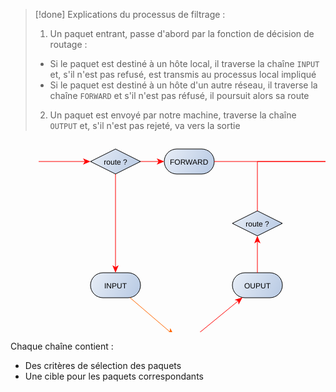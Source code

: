 >[!done] Explications du processus de filtrage : 
>1. Un paquet entrant, passe d'abord par la fonction de décision de routage :
>	- Si le paquet est destiné à un hôte local, il traverse la chaîne `INPUT` et, s'il n'est pas refusé, est transmis au processus local impliqué
>	- Si le paquet est destiné à un hôte d'un autre réseau, il traverse la chaîne `FORWARD` et s'il n'est pas réfusé, il poursuit alors sa route
>2. Un paquet est envoyé par notre machine, traverse la chaîne `OUTPUT` et, s'il n'est pas rejeté, va vers la sortie  

<svg xmlns="http://www.w3.org/2000/svg" xmlns:xlink="http://www.w3.org/1999/xlink" fill-opacity="1" color-rendering="auto" color-interpolation="auto" text-rendering="auto" stroke="black" stroke-linecap="square" width="586" stroke-miterlimit="10" shape-rendering="auto" stroke-opacity="1" fill="black" stroke-dasharray="none" font-weight="normal" stroke-width="1" height="358" font-family="'Dialog'" font-style="normal" stroke-linejoin="miter" font-size="12px" stroke-dashoffset="0" image-rendering="auto">  <!--Generated by ySVG 2.6-->  <defs id="genericDefs"/>  <g>    <defs id="defs1">      <linearGradient x1="305" gradientUnits="userSpaceOnUse" x2="385" y1="171" y2="211" id="linearGradient1" spreadMethod="reflect">        <stop stop-opacity="1" stop-color="rgb(232,238,247)" offset="0%"/>        <stop stop-opacity="1" stop-color="rgb(183,201,227)" offset="100%"/>      </linearGradient>      <linearGradient x1="423" gradientUnits="userSpaceOnUse" x2="503" y1="171" y2="211" id="linearGradient2" spreadMethod="reflect">        <stop stop-opacity="1" stop-color="rgb(232,238,247)" offset="0%"/>        <stop stop-opacity="1" stop-color="rgb(183,201,227)" offset="100%"/>      </linearGradient>      <linearGradient x1="305" gradientUnits="userSpaceOnUse" x2="385" y1="369" y2="409" id="linearGradient3" spreadMethod="reflect">        <stop stop-opacity="1" stop-color="rgb(232,238,247)" offset="0%"/>        <stop stop-opacity="1" stop-color="rgb(183,201,227)" offset="100%"/>      </linearGradient>      <linearGradient x1="532" gradientUnits="userSpaceOnUse" x2="612" y1="270" y2="310" id="linearGradient4" spreadMethod="reflect">        <stop stop-opacity="1" stop-color="rgb(232,238,247)" offset="0%"/>        <stop stop-opacity="1" stop-color="rgb(183,201,227)" offset="100%"/>      </linearGradient>      <linearGradient x1="532" gradientUnits="userSpaceOnUse" x2="612" y1="369" y2="409" id="linearGradient5" spreadMethod="reflect">        <stop stop-opacity="1" stop-color="rgb(232,238,247)" offset="0%"/>        <stop stop-opacity="1" stop-color="rgb(183,201,227)" offset="100%"/>      </linearGradient>      <clipPath clipPathUnits="userSpaceOnUse" id="clipPath1">        <path d="M0 0 L586 0 L586 358 L0 358 L0 0 Z"/>      </clipPath>      <clipPath clipPathUnits="userSpaceOnUse" id="clipPath2">        <path d="M177 156 L763 156 L763 514 L177 514 L177 156 Z"/>      </clipPath>    </defs>    <g fill="url(#linearGradient1)" text-rendering="geometricPrecision" shape-rendering="geometricPrecision" transform="matrix(1,0,0,1,-177,-156)" stroke="url(#linearGradient1)">      <path d="M345 171 L385 191 L345 211 L305 191 Z" stroke="none" clip-path="url(#clipPath2)"/>    </g>    <g text-rendering="geometricPrecision" stroke-miterlimit="1.45" shape-rendering="geometricPrecision" transform="matrix(1,0,0,1,-177,-156)" stroke-linecap="butt">      <path fill="none" d="M345 171 L385 191 L345 211 L305 191 Z" clip-path="url(#clipPath2)"/>      <text x="326.3203" xml:space="preserve" y="195.7139" clip-path="url(#clipPath2)" font-family="sans-serif" stroke="none">route ?</text>    </g>    <g fill="url(#linearGradient2)" text-rendering="geometricPrecision" shape-rendering="geometricPrecision" transform="matrix(1,0,0,1,-177,-156)" stroke="url(#linearGradient2)">      <rect x="423" y="171" clip-path="url(#clipPath2)" width="80" rx="20" ry="20" height="40" stroke="none"/>    </g>    <g text-rendering="geometricPrecision" stroke-miterlimit="1.45" shape-rendering="geometricPrecision" transform="matrix(1,0,0,1,-177,-156)" stroke-linecap="butt">      <rect x="423" y="171" clip-path="url(#clipPath2)" fill="none" width="80" rx="20" ry="20" height="40"/>      <text x="432.0039" xml:space="preserve" y="195.7139" clip-path="url(#clipPath2)" font-family="sans-serif" stroke="none">FORWARD</text>    </g>    <g fill="url(#linearGradient3)" text-rendering="geometricPrecision" shape-rendering="geometricPrecision" transform="matrix(1,0,0,1,-177,-156)" stroke="url(#linearGradient3)">      <rect x="305" y="369" clip-path="url(#clipPath2)" width="80" rx="20" ry="20" height="40" stroke="none"/>    </g>    <g text-rendering="geometricPrecision" stroke-miterlimit="1.45" shape-rendering="geometricPrecision" transform="matrix(1,0,0,1,-177,-156)" stroke-linecap="butt">      <rect x="305" y="369" clip-path="url(#clipPath2)" fill="none" width="80" rx="20" ry="20" height="40"/>      <text x="327" xml:space="preserve" y="393.7139" clip-path="url(#clipPath2)" font-family="sans-serif" stroke="none">INPUT</text>    </g>    <g fill="url(#linearGradient4)" text-rendering="geometricPrecision" shape-rendering="geometricPrecision" transform="matrix(1,0,0,1,-177,-156)" stroke="url(#linearGradient4)">      <path d="M572 270 L612 290 L572 310 L532 290 Z" stroke="none" clip-path="url(#clipPath2)"/>    </g>    <g text-rendering="geometricPrecision" stroke-miterlimit="1.45" shape-rendering="geometricPrecision" transform="matrix(1,0,0,1,-177,-156)" stroke-linecap="butt">      <path fill="none" d="M572 270 L612 290 L572 310 L532 290 Z" clip-path="url(#clipPath2)"/>      <text x="553.3203" xml:space="preserve" y="294.7139" clip-path="url(#clipPath2)" font-family="sans-serif" stroke="none">route ?</text>    </g>    <g fill="url(#linearGradient5)" text-rendering="geometricPrecision" shape-rendering="geometricPrecision" transform="matrix(1,0,0,1,-177,-156)" stroke="url(#linearGradient5)">      <rect x="532" y="369" clip-path="url(#clipPath2)" width="80" rx="20" ry="20" height="40" stroke="none"/>    </g>    <g text-rendering="geometricPrecision" stroke-miterlimit="1.45" shape-rendering="geometricPrecision" transform="matrix(1,0,0,1,-177,-156)" stroke-linecap="butt">      <rect x="532" y="369" clip-path="url(#clipPath2)" fill="none" width="80" rx="20" ry="20" height="40"/>      <text x="551" xml:space="preserve" y="393.7139" clip-path="url(#clipPath2)" font-family="sans-serif" stroke="none">OUPUT</text>    </g>    <g fill="rgb(255,204,0)" text-rendering="geometricPrecision" shape-rendering="geometricPrecision" transform="matrix(1,0,0,1,-177,-156)" stroke="rgb(255,204,0)">      <rect x="249" width="414" height="30" y="469" clip-path="url(#clipPath2)" stroke="none"/>    </g>    <g text-rendering="geometricPrecision" stroke-miterlimit="1.45" shape-rendering="geometricPrecision" transform="matrix(1,0,0,1,-177,-156)" stroke-linecap="butt">      <rect fill="none" x="249" width="414" height="30" y="469" clip-path="url(#clipPath2)"/>      <text x="413.9824" xml:space="preserve" y="488.7139" clip-path="url(#clipPath2)" font-family="sans-serif" stroke="none">Processus local</text>      <path fill="none" d="M385.0151 191 L414.9795 191" clip-path="url(#clipPath2)" stroke="red"/>      <path fill="red" d="M422.9795 191 L410.9795 186 L413.9795 191 L410.9795 196 Z" clip-path="url(#clipPath2)" stroke="none"/>      <path fill="none" d="M345 210.9644 L345 360.9623" clip-path="url(#clipPath2)" stroke="red"/>      <path fill="red" d="M345 368.9623 L350 356.9623 L345 359.9623 L340 356.9623 Z" clip-path="url(#clipPath2)" stroke="none"/>      <path fill="none" d="M572 369.0356 L572 318.0291" clip-path="url(#clipPath2)" stroke="red"/>      <path fill="red" d="M572 310.0291 L567 322.0291 L572 319.0291 L577 322.0291 Z" clip-path="url(#clipPath2)" stroke="none"/>      <path fill="none" d="M368.0618 408.7375 L432.3958 463.7982" clip-path="url(#clipPath2)" stroke="rgb(255,102,0)"/>      <path fill="rgb(255,102,0)" d="M438.4737 469 L432.6079 457.3986 L431.636 463.1479 L426.1057 464.996 Z" clip-path="url(#clipPath2)" stroke="none"/>      <path fill="none" d="M474.3158 469 L541.8905 413.6587" clip-path="url(#clipPath2)" stroke="red"/>      <path fill="red" d="M548.0798 408.5898 L535.6279 412.3248 L541.1168 414.2923 L541.9639 420.0614 Z" clip-path="url(#clipPath2)" stroke="none"/>      <path fill="none" d="M222.04 191 L296.984 191" clip-path="url(#clipPath2)" stroke="red"/>      <path fill="red" d="M304.984 191 L292.984 186 L295.984 191 L292.984 196 Z" clip-path="url(#clipPath2)" stroke="none"/>      <path fill="none" d="M502.9685 191 L709.04 191" clip-path="url(#clipPath2)" stroke="red"/>      <path fill="red" d="M717.04 191 L705.04 186 L708.04 191 L705.04 196 Z" clip-path="url(#clipPath2)" stroke="none"/>      <path fill="none" d="M572 270.0356 L572 191 L717.04 191 L717.0712 191" clip-path="url(#clipPath2)" stroke="red"/>      <path fill="red" d="M717.0712 191 L705.0712 186 L708.0712 191 L705.0712 196 Z" clip-path="url(#clipPath2)" stroke="none"/>    </g>  </g></svg>

Chaque chaîne contient :
- Des critères de sélection des paquets
- Une cible pour les paquets correspondants

